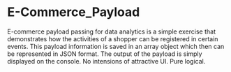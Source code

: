 # E-Commerce_Payload
E-commerce payload passing for data analytics is a simple exercise that demonstrates how the activities of a shopper can be registered in certain events. This payload information is saved in an array object which then can be represented in JSON format. The output of the payload is simply displayed on the console. No intensions of attractive UI. Pure logical.

